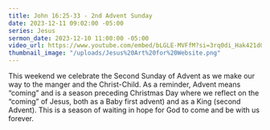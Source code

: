 ```yaml
---
title: John 16:25-33 - 2nd Advent Sunday
date: 2023-12-11 09:02:00 -05:00
series: Jesus
sermon_date: 2023-12-10 11:00:00 -05:00
video_url: https://www.youtube.com/embed/bLGLE-MVFfM?si=3rq0di_Hak421dOe
thumbnail_image: "/uploads/Jesus%20Art%20for%20Website.png"
---
```


This weekend we celebrate the Second Sunday of Advent as we make our way to the manger and the Christ-Child. As a reminder, Advent means “coming” and is a season preceding Christmas Day where we reflect on the “coming” of Jesus, both as a Baby first advent) and as a King (second Advent). This is a season of waiting in hope for God to come and be with us forever.
